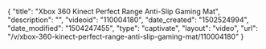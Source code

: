 {
    "title": "Xbox 360 Kinect Perfect Range Anti-Slip Gaming Mat",
    "description": "",
    "videoid": "110004180",
    "date_created": "1502524994",
    "date_modified": "1504247455",
    "type": "captivate",
    "layout": "video",
    "url": "\/v\/xbox-360-kinect-perfect-range-anti-slip-gaming-mat\/110004180"
}